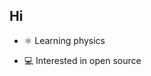 ## Hi 
<!--
%%![[https://img.shields.io/badge/C%2B%2B-00599C?style=for-the-badge&logo=c%2B%2B&logoColor=white]]%%
-->

- ⚛️ Learning physics

- 💻 Interested in open source

<!--
**Oscrt/Oscrt** is a ✨ _special_ ✨ repository because its `README.md` (this file) appears on your GitHub profile.

Here are some ideas to get you started:

- 🔭 I’m currently working on ...
- 🌱 I’m currently learning ...
- 👯 I’m looking to collaborate on ...
- 🤔 I’m looking for help with ...
- 💬 Ask me about ...
- 📫 How to reach me: ...
- 😄 Pronouns: ...
- ⚡ Fun fact: ...
-->
